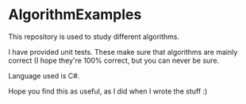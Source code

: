 # AlgorithmExamples
This repository is used to study different algorithms.

I have provided unit tests. These make sure that algorithms are mainly correct (I hope they're 100% correct, but you can never be sure. 

Language used is C#.

Hope you find this as useful, as I did when I wrote the stuff :)
